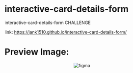 # interactive-card-details-form
interactive-card-details-form CHALLENGE

link:
https://jank1510.github.io/interactive-card-details-form/


# Preview Image:
<p align='center'> 
  
  <img src="https://res.cloudinary.com/dz209s6jk/image/upload/q_auto,w_900,f_auto/Screenshots/avbgwogud99spwwgwvnp.jpg" alt="figma"/>

</p>
